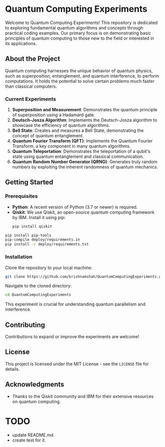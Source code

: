 

# Quantum Computing Experiments

Welcome to Quantum Computing Experiments! This repository is dedicated to exploring fundamental quantum algorithms and concepts through practical coding examples. Our primary focus is on demonstrating basic principles of quantum computing to those new to the field or interested in its applications.

## About the Project

Quantum computing harnesses the unique behavior of quantum physics, such as superposition, entanglement, and quantum interference, to perform computations. It holds the potential to solve certain problems much faster than classical computers.

### Current Experiments

1. **Superposition and Measurement**: Demonstrates the quantum principle of superposition using a Hadamard gate.
2. **Deutsch-Josza Algorithm**: Implements the Deutsch-Josza algorithm to showcase the efficiency of quantum algorithms.
3. **Bell State**: Creates and measures a Bell State, demonstrating the concept of quantum entanglement.
4. **Quantum Fourier Transform (QFT)**: Implements the Quantum Fourier Transform, a key component in many quantum algorithms.
5. **Quantum Teleportation**: Demonstrates the teleportation of a qubit's state using quantum entanglement and classical communication.
6. **Quantum Random Number Generator (QRNG)**: Generates truly random numbers by exploiting the inherent randomness of quantum mechanics.


## Getting Started

### Prerequisites

- **Python**: A recent version of Python (3.7 or newer) is required.
- **Qiskit**: We use Qiskit, an open-source quantum computing framework by IBM. Install it using pip:
  ```bash
  pip install qiskit
  ```

```bash
pip install pip-tools
pip-compile deploy/requirements.in
pip install -r deploy/requirements.txt
```  

### Installation

Clone the repository to your local machine:

```bash
git clone https://github.com/krishnamshah/QuantumComputingExperiments.git
```

Navigate to the cloned directory:

```bash
cd QuantumComputingExperiments
```

This experiment is crucial for understanding quantum parallelism and interference.

## Contributing

Contributions to expand or improve the experiments are welcome! 

## License

This project is licensed under the MIT License - see the `LICENSE` file for details.

## Acknowledgments

- Thanks to the Qiskit community and IBM for their extensive resources on quantum computing.


# TODO
- update README.md
- create test for it.